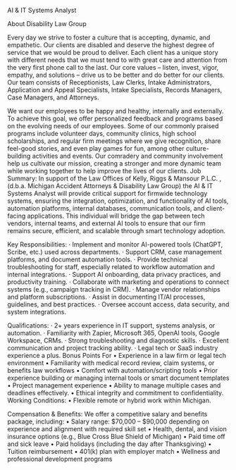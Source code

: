 AI & IT Systems Analyst

About Disability Law Group

Every day we strive to foster a culture that is accepting, dynamic, and empathetic. Our clients are disabled and deserve the highest degree of service that we would be proud to deliver. Each client has a unique story with different needs that we must tend to with great care and attention from the very first phone call to the last. Our core values – listen, invest, vigor, empathy, and solutions – drive us to be better and do better for our clients. Our team consists of Receptionists, Law Clerks, Intake Administrators, Application and Appeal Specialists, Intake Specialists, Records Managers, Case Managers, and Attorneys.

We want our employees to be happy and healthy, internally and externally. To achieve this goal, we offer personalized feedback and programs based on the evolving needs of our employees. Some of our commonly praised programs include volunteer days, community clinics, high school scholarships, and regular firm meetings where we give recognition, share feel-good stories, and even play games for fun, among other culture-building activities and events. Our comradery and community involvement help us cultivate our mission, creating a stronger and more dynamic team while working together to help improve the lives of our clients.
Job Summary:
In support of the Law Offices of Kelly, Riggs & Mansour P.L.C. , (d.b.a. Michigan Accident Attorneys & Disability Law Group) the AI & IT Systems Analyst will provide critical support for firmwide technology systems, ensuring the integration, optimization, and functionality of AI tools, automation platforms, internal databases, communication tools, and client-facing applications. This individual will bridge the gap between tech vendors, internal teams, and external AI tools to ensure that our firm remains secure, efficient, and scalable through smart technology adoption.
 
Key Responsibilities:
·         Implement and monitor AI-powered tools (ChatGPT, Scribe, etc.) used across departments.
·         Support CRM, case management platforms, and document automation tools.
·         Provide technical troubleshooting for staff, especially related to workflow automation and internal integrations.
·         Support AI onboarding, data privacy practices, and productivity training.
·         Collaborate with marketing and operations to connect systems (e.g., campaign tracking in CRM).
·         Manage vendor relationships and platform subscriptions.
·         Assist in documenting IT/AI processes, guidelines, and best practices.
·         Oversee account access, data security, and system integrations.
 
Qualifications:
·         2+ years experience in IT support, systems analysis, or automation.
·         Familiarity with Zapier, Microsoft 365, OpenAI tools, Google Workspace, CRMs.
·         Strong troubleshooting and diagnostic skills.
·         Excellent communication and project tracking ability.
·         Legal tech or SaaS industry experience a plus.
Bonus Points For
•        Experience in a law firm or legal tech environment
•        Familiarity with medical record review, claim systems, or benefits law workflows
•        Comfort with automation/scripting tools
•        Prior experience building or managing internal tools or smart document templates
•        Project management experience
•        Ability to manage multiple cases and deadlines effectively.
•        Ethical integrity and commitment to confidentiality.
Working Conditions:
•        Flexible remote or hybrid work within Michigan.
 
Compensation & Benefits:
 We offer a competitive salary and benefits package, including:
•        Salary range: $70,000 – $90,000 depending on experience and alignment with required skill set
•        Health, dental, and vision insurance options (e.g., Blue Cross Blue Shield of Michigan)
•        Paid time off and sick leave
•        Paid holidays (including the day after Thanksgiving)
•        Tuition reimbursement
•        401(k) plan with employer match
•        Wellness and professional development programs
 